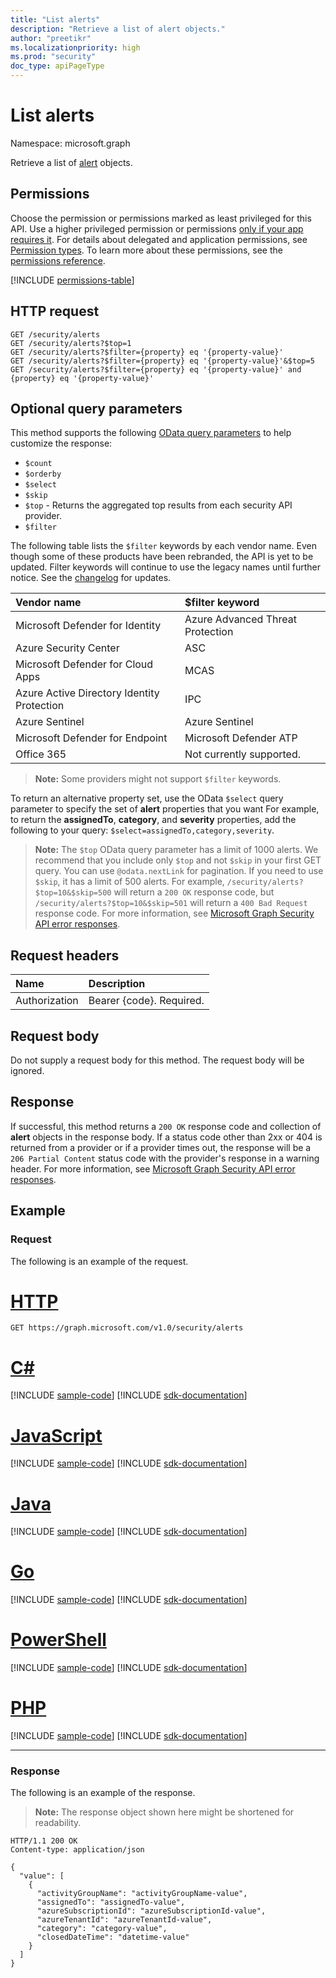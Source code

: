 ```yaml
---
title: "List alerts"
description: "Retrieve a list of alert objects."
author: "preetikr"
ms.localizationpriority: high
ms.prod: "security"
doc_type: apiPageType
---
```


# List alerts

Namespace: microsoft.graph

Retrieve a list of [alert](../resources/alert.md) objects.

## Permissions

Choose the permission or permissions marked as least privileged for this API. Use a higher privileged permission or permissions [only if your app requires it](/graph/permissions-overview#best-practices-for-using-microsoft-graph-permissions). For details about delegated and application permissions, see [Permission types](/graph/permissions-overview#permission-types). To learn more about these permissions, see the [permissions reference](/graph/permissions-reference).

<!-- { "blockType": "permissions", "name": "alert_list" } -->
[!INCLUDE [permissions-table](../includes/permissions/alert-list-permissions.md)]

## HTTP request

<!-- { "blockType": "ignored" } -->

```http
GET /security/alerts
GET /security/alerts?$top=1
GET /security/alerts?$filter={property} eq '{property-value}'
GET /security/alerts?$filter={property} eq '{property-value}'&$top=5
GET /security/alerts?$filter={property} eq '{property-value}' and {property} eq '{property-value}'
```

## Optional query parameters

This method supports the following [OData query parameters](/graph/query-parameters) to help customize the response:

- `$count`
- `$orderby`
- `$select`
- `$skip`
- `$top` - Returns the aggregated top results from each security API provider.  
- `$filter`

The following table lists the `$filter` keywords by each vendor name. Even though some of these products have been rebranded, the API is yet to be updated. Filter keywords will continue to use the legacy names until further notice. See the [changelog](https://developer.microsoft.com/graph/changelog) for updates.

| Vendor name      |$filter keyword|
|:----------|:----------|
| Microsoft Defender for Identity | Azure Advanced Threat Protection | 
| Azure Security Center | ASC |
| Microsoft Defender for Cloud Apps | MCAS |
| Azure Active Directory Identity Protection | IPC |
| Azure Sentinel | Azure Sentinel |
| Microsoft Defender for Endpoint | Microsoft Defender ATP |
| Office 365 | Not currently supported. |

> **Note:** Some providers might not support `$filter` keywords.

To return an alternative property set, use the OData `$select` query parameter to specify the set of **alert** properties that you want  For example, to return the **assignedTo**, **category**, and **severity** properties, add the following to your query: `$select=assignedTo,category,severity`.

> **Note:** The `$top` OData query parameter has a limit of 1000 alerts. We recommend that you include only `$top` and not `$skip` in your first GET query. You can use `@odata.nextLink` for pagination. If you need to use `$skip`, it has a limit of 500 alerts. For example, `/security/alerts?$top=10&$skip=500` will return a `200 OK` response code, but `/security/alerts?$top=10&$skip=501` will return a `400 Bad Request` response code. For more information, see [Microsoft Graph Security API error responses](../resources/security-error-codes.md).

## Request headers

| Name      |Description|
|:----------|:----------|
| Authorization  | Bearer {code}. Required.|

## Request body

Do not supply a request body for this method. The request body will be ignored.

## Response

If successful, this method returns a `200 OK` response code and collection of **alert** objects in the response body. If a status code other than 2xx or 404 is returned from a provider or if a provider times out, the response will be a `206 Partial Content` status code with the provider's response in a warning header. For more information, see [Microsoft Graph Security API error responses](../resources/security-error-codes.md).

## Example

### Request

The following is an example of the request.

# [HTTP](#tab/http)
<!-- {
  "blockType": "request",
  "name": "get_alerts"
}-->

```msgraph-interactive
GET https://graph.microsoft.com/v1.0/security/alerts
```

# [C#](#tab/csharp)
[!INCLUDE [sample-code](../includes/snippets/csharp/get-alerts-csharp-snippets.md)]
[!INCLUDE [sdk-documentation](../includes/snippets/snippets-sdk-documentation-link.md)]

# [JavaScript](#tab/javascript)
[!INCLUDE [sample-code](../includes/snippets/javascript/get-alerts-javascript-snippets.md)]
[!INCLUDE [sdk-documentation](../includes/snippets/snippets-sdk-documentation-link.md)]

# [Java](#tab/java)
[!INCLUDE [sample-code](../includes/snippets/java/get-alerts-java-snippets.md)]
[!INCLUDE [sdk-documentation](../includes/snippets/snippets-sdk-documentation-link.md)]

# [Go](#tab/go)
[!INCLUDE [sample-code](../includes/snippets/go/get-alerts-go-snippets.md)]
[!INCLUDE [sdk-documentation](../includes/snippets/snippets-sdk-documentation-link.md)]

# [PowerShell](#tab/powershell)
[!INCLUDE [sample-code](../includes/snippets/powershell/get-alerts-powershell-snippets.md)]
[!INCLUDE [sdk-documentation](../includes/snippets/snippets-sdk-documentation-link.md)]

# [PHP](#tab/php)
[!INCLUDE [sample-code](../includes/snippets/php/get-alerts-php-snippets.md)]
[!INCLUDE [sdk-documentation](../includes/snippets/snippets-sdk-documentation-link.md)]

---

### Response

The following is an example of the response.

>**Note:** The response object shown here might be shortened for readability.
<!-- {
  "blockType": "response",
  "truncated": true,
  "@odata.type": "microsoft.graph.alert",
  "isCollection": true
} -->

```http
HTTP/1.1 200 OK
Content-type: application/json

{
  "value": [
    {
      "activityGroupName": "activityGroupName-value",
      "assignedTo": "assignedTo-value",
      "azureSubscriptionId": "azureSubscriptionId-value",
      "azureTenantId": "azureTenantId-value",
      "category": "category-value",
      "closedDateTime": "datetime-value"
    }
  ]
}
```

<!-- uuid: 8fcb5dbc-d5aa-4681-8e31-b001d5168d79
2015-10-25 14:57:30 UTC -->
<!-- {
  "type": "#page.annotation",
  "description": "List alerts",
  "keywords": "",
  "section": "documentation",
  "tocPath": "",
  "suppressions": [
  ]
}-->

